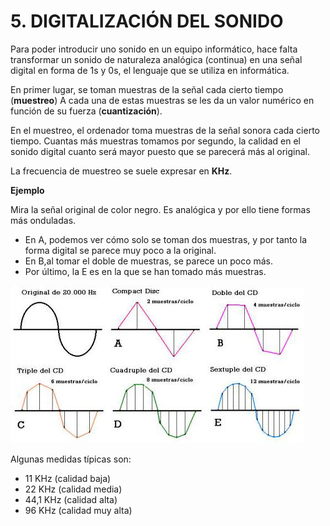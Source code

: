 # 5. DIGITALIZACIÓN DEL SONIDO

Para poder introducir uno sonido en un equipo informático, hace falta transformar un sonido de naturaleza analógica (continua) en una señal digital en forma de 1s y 0s, el lenguaje que se utiliza en informática.

En primer lugar, se toman muestras de la señal cada cierto tiempo (**muestreo**)
A cada una de estas muestras se les da un valor numérico en función de su fuerza (**cuantización**).

En el muestreo, el ordenador toma muestras de la señal sonora cada cierto tiempo. Cuantas más muestras tomamos por segundo, la calidad en el sonido digital cuanto será mayor puesto que se parecerá más al original.

La frecuencia de muestreo se suele expresar en **KHz**.

**Ejemplo**

Mira la señal original de color negro. Es analógica y por ello tiene formas más onduladas.

- En A, podemos ver cómo solo se toman dos muestras, y por tanto la forma digital se parece muy poco a la original.
- En B,al tomar el doble de muestras, se parece un poco más.
- Por último, la E es en la que se han tomado más muestras.

![imagen](img/2020-04-05-11-08-55.png)

Algunas medidas típicas son:

- 11 KHz (calidad baja)
- 22 KHz (calidad media)
- 44,1 KHz (calidad alta)
- 96 KHz (calidad muy alta)

